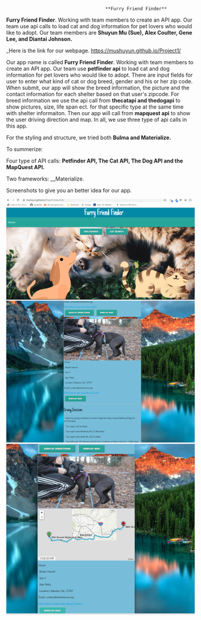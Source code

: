 
                                         
                                         **Furry Friend Finder**                                    
                                         
**Furry Friend Finder**. Working with team members to create an API app. Our team use api calls to load cat and dog information for pet lovers who would like to adopt. Our team members are __Shuyun Mu (Sue), Alex Coulter, Gene Lee, and Diantai Johnson.__


_Here is the link for our webpage. https://mushuyun.github.io/Project1/

                               
Our app name is called __Furry Friend Finder__. Working with team members to create an API app. Our team use __petfinder api__ to load cat and dog information for pet lovers who would like to adopt. There are input fields for user to enter what kind of cat or dog breed, gender and his or her zip code. When submit, our app will show the breed information, the picture and the contact information for each shelter based on that user's zipcode. For breed information we use the api call from __thecatapi and thedogapi__ to show pictures, size, life span ect. for that specific type at the same time with shelter informaiton. Then our app will call from __mapquest api__ to show the user driving direction and map. In all, we use three type of api calls in this app. 

For the styling and structure, we tried both __Bulma and Materialize.__ 

To summerize: 

Four type of API calls: __Petfinder API, The Cat API, The Dog API and the MapQuest API.__ 

Two frameworks: __Materialize.

Screenshots to give you an better idea for our app.


![FFFinder](Landing.png)
![FFFinder](DogSearch.png)
![FFFinder](SearchMap.png)


